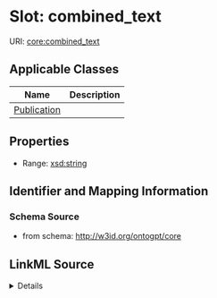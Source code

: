 # Slot: combined_text

URI: [core:combined_text](http://w3id.org/ontogpt/core/combined_text)



<!-- no inheritance hierarchy -->




## Applicable Classes

| Name | Description |
| --- | --- |
[Publication](Publication.md) | 






## Properties

* Range: [xsd:string](xsd:string)







## Identifier and Mapping Information







### Schema Source


* from schema: http://w3id.org/ontogpt/core




## LinkML Source

<details>
```yaml
name: combined_text
from_schema: http://w3id.org/ontogpt/core
rank: 1000
alias: combined_text
domain_of:
- Publication
range: string

```
</details>